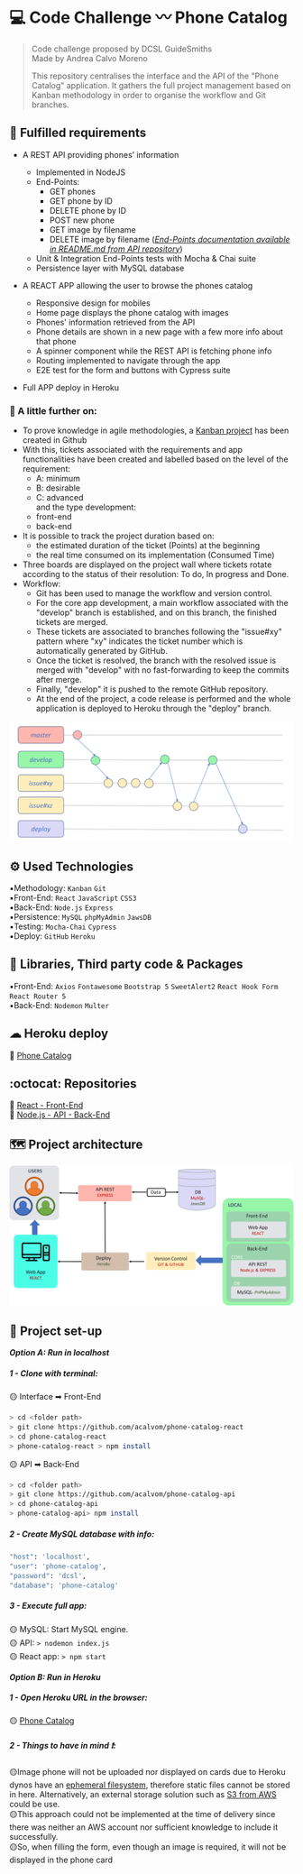 # 💻 Code Challenge 〰️ Phone Catalog
> Code challenge proposed by DCSL GuideSmiths  
> Made by Andrea Calvo Moreno
>
> This repository centralises the interface and the API of the "Phone Catalog" application. 
  It gathers the full project management based on Kanban methodology in order to organise the workflow and Git branches.

## 🎯 Fulfilled requirements
 - A REST API providing phones’ information
   - Implemented in NodeJS
   - End-Points: 
        * GET phones
        * GET phone by ID
        * DELETE phone by ID
        * POST new phone  
        * GET image by filename 
        * DELETE image by filename 
        (*[End-Points documentation available in README.md from API repository](https://github.com/acalvom/phone-catalog-api#end-points-documentation)*)
   - Unit & Integration End-Points tests with Mocha & Chai suite
   - Persistence layer with MySQL database
 
 - A REACT APP allowing the user to browse the phones catalog
   - Responsive design for mobiles
   - Home page displays the phone catalog with images
   - Phones' information retrieved from the API
   - Phone details are shown in a new page with a few more info about that phone
   - A spinner component while the REST API is fetching phone info
   - Routing implemented to navigate through the app
   - E2E test for the form and buttons with Cypress suite
   
 - Full APP deploy in Heroku
 
### 👣 A little further on:  
 - To prove knowledge in agile methodologies, a [Kanban project](https://github.com/acalvom/phone-catalog-board/projects/1) has been created in Github  
 - With this, tickets associated with the requirements and app functionalities have been created and labelled based on the level of the requirement:
     - A: minimum
     - B: desirable
     - C: advanced  
and the type development:
     - front-end 
     - back-end  
 - It is possible to track the project duration based on:
     - the estimated duration of the ticket (Points) at the beginning 
     - the real time consumed on its implementation (Consumed Time)  
 - Three boards are displayed on the project wall where tickets rotate according to the status of their resolution: To do, In progress and Done.
 - Workflow:
     - Git has been used to manage the workflow and version control. 
     - For the core app development, a main workflow associated with the "develop" branch is established, and on this branch, the finished tickets are merged.
     - These tickets are associated to branches following the "issue#xy" pattern where "xy" indicates the ticket number which is automatically generated by GitHub.
     - Once the ticket is resolved, the branch with the resolved issue is merged with "develop" with no fast-forwarding to keep the commits after merge.
     - Finally, "develop" it is pushed to the remote GitHub repository.
     - At the end of the project, a code release is performed and the whole application is deployed to Heroku through the "deploy" branch.

![alt text](https://github.com/acalvom/phone-catalog-board/blob/master/project_workflow.png?raw=true)
 
  
## ⚙️ Used Technologies
▪️Methodology: `Kanban` `Git`  
▪️Front-End: `React` `JavaScript` `CSS3`  
▪️Back-End: `Node.js` `Express`  
▪️Persistence: `MySQL` `phpMyAdmin` `JawsDB`  
▪️Testing: `Mocha-Chai` `Cypress`  
▪️Deploy: `GitHub` `Heroku` 
      

## 🔖 Libraries, Third party code & Packages
▪️Front-End: `Axios` `Fontawesome` `Bootstrap 5` `SweetAlert2` `React Hook Form` `React Router 5`  
▪️Back-End: `Nodemon` `Multer`

## ☁ Heroku deploy
🔗 [Phone Catalog](https://phone-catalog-acalvom.herokuapp.com/)  

## :octocat: Repositories  
🔗 [React - Front-End](https://github.com/acalvom/phone-catalog-react)  
🔗 [Node.js - API - Back-End](https://github.com/acalvom/phone-catalog-api)  

## 🗺️  Project architecture
![alt text](https://github.com/acalvom/phone-catalog-board/blob/master/project_architecture.png?raw=true)

## 🏁 Project set-up

***Option A: Run in localhost***

##### 1 - Clone with terminal:
🟡 Interface ➡ Front-End
```sh
> cd <folder path>
> git clone https://github.com/acalvom/phone-catalog-react
> cd phone-catalog-react
> phone-catalog-react > npm install
```
🟡 API ➡ Back-End
```sh
> cd <folder path>
> git clone https://github.com/acalvom/phone-catalog-api
> cd phone-catalog-api
> phone-catalog-api> npm install
```
##### 2 - Create MySQL database with info:
```sh
"host": 'localhost',
"user": 'phone-catalog',
"password": 'dcsl',
"database": 'phone-catalog'
```
##### 3 - Execute full app:
🟡 MySQL: Start MySQL engine.     
🟡 API: `> nodemon index.js`    
🟡 React app: `> npm start`  

***Option B: Run in Heroku***

##### 1 - Open Heroku URL in the browser:
🟡 [Phone Catalog](https://phone-catalog-acalvom.herokuapp.com/)  

##### 2 - Things to have in mind ❗:
🟡Image phone will not be uploaded nor displayed on cards due to Heroku dynos have an [ephemeral filesystem](https://devcenter.heroku.com/articles/dynos#ephemeral-filesystem), therefore
static files cannot be stored in here. Alternatively, an external storage solution such as [S3 from AWS](https://aws.amazon.com/es/s3/)
could be use.  
🟡This approach could not be implemented at the time of delivery since there was neither an AWS account nor sufficient knowledge to include it successfully.   
🟡So, when filling the form, even though an image is required, it will not be displayed in the phone card
